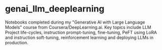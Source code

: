 # genai_llm_deeplearning
Notebooks completed during my "Generative AI with Large Language Models" course from Coursera/DeepLearning.ai. Key topics include LLM Project life-cycles, instruction prompt-tuning, fine-tuning, PeFT using LoRA and instruction soft-tuning, reinforcement learning and deploying LLMs in production.

